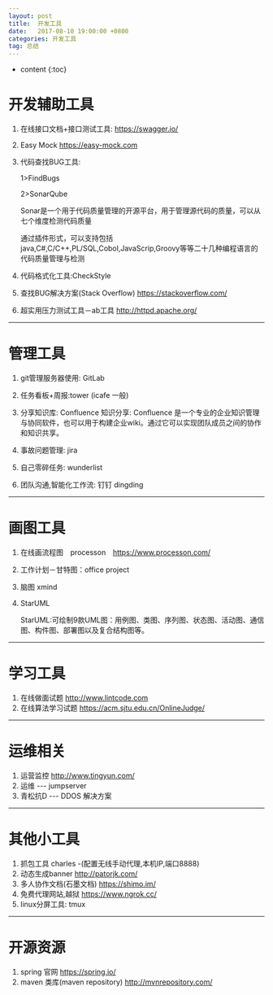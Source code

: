 ```yaml
---
layout: post
title:  开发工具
date:   2017-08-10 19:00:00 +0800
categories: 开发工具
tag: 总结
---
```


* content
{:toc}

# 开发辅助工具

1. 在线接口文档+接口测试工具:   https://swagger.io/
2. Easy Mock       https://easy-mock.com
3. 代码查找BUG工具:

	1>FindBugs

	2>SonarQube

	Sonar是一个用于代码质量管理的开源平台，用于管理源代码的质量，可以从七个维度检测代码质量

	通过插件形式，可以支持包括java,C#,C/C++,PL/SQL,Cobol,JavaScrip,Groovy等等二十几种编程语言的代码质量管理与检测

4. 代码格式化工具:CheckStyle
5. 查找BUG解决方案(Stack Overflow)      https://stackoverflow.com/
6. 超实用压力测试工具－ab工具 http://httpd.apache.org/

---

# 管理工具

1. git管理服务器使用: GitLab
2. 任务看板+周报:tower   (icafe 一般)
3. 分享知识库: Confluence
	知识分享:
	Confluence
	是一个专业的企业知识管理与协同软件，也可以用于构建企业wiki。通过它可以实现团队成员之间的协作和知识共享。

4. 事故问题管理: jira
5. 自己零碎任务: wunderlist
6. 团队沟通,智能化工作流:  钉钉 dingding

---

# 画图工具

1. 在线画流程图　processon　https://www.processon.com/
2. 工作计划－甘特图：office project
3. 脑图 xmind
4. StarUML

    StarUML:可绘制9款UML图：用例图、类图、序列图、状态图、活动图、通信图、构件图、部署图以及复合结构图等。

---

# 学习工具

1. 在线做面试题  http://www.lintcode.com
2. 在线算法学习试题 https://acm.sjtu.edu.cn/OnlineJudge/

---

# 运维相关

1. 运营监控  http://www.tingyun.com/
2. 运维 --- jumpserver
3. 青松抗D --- DDOS 解决方案

---

# 其他小工具

1. 抓包工具 charles -(配置无线手动代理,本机IP,端口8888)
2. 动态生成banner   http://patorjk.com/
3. 多人协作文档(石墨文档) https://shimo.im/
4. 免费代理网站,越狱  https://www.ngrok.cc/
5. linux分屏工具: tmux

----

# 开源资源

1. spring 官网    https://spring.io/
2. maven 类库(maven repository)  http://mvnrepository.com/

